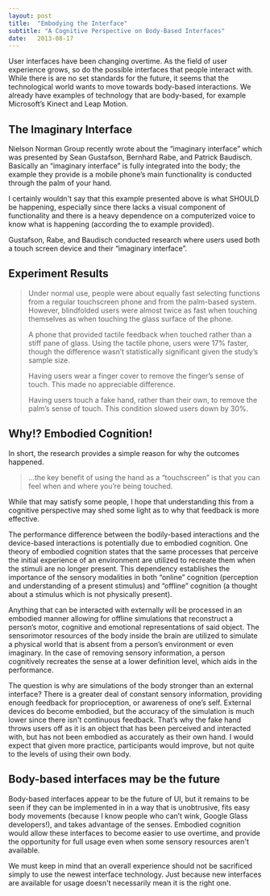 ```yaml
---
layout: post
title:  "Embodying the Interface"
subtitle: "A Cognitive Perspective on Body-Based Interfaces"
date:   2013-08-17
---
```


User interfaces have been changing overtime. As the field of user experience grows, so do the possible interfaces that people interact with. While there is are no set standards for the future, it seems that the technological world wants to move towards body-based interactions. We already have examples of technology that are body-based, for example Microsoft’s Kinect and Leap Motion.

## The Imaginary Interface
Nielson Norman Group recently wrote about the “imaginary interface” which was presented by Sean Gustafson, Bernhard Rabe, and Patrick Baudisch. Basically an “imaginary interface” is fully integrated into the body; the example they provide is a mobile phone’s main functionality is conducted through the palm of your hand.

I certainly wouldn't say that this example presented above is what SHOULD be happening, especially since there lacks a visual component of functionality and there is a heavy dependence on a computerized voice to know what is happening (according the to example provided).

Gustafson, Rabe, and Baudisch conducted research where users used both a touch screen device and their “imaginary interface”.

## Experiment Results
> Under normal use, people were about equally fast selecting functions from a regular touchscreen phone and
> from the palm-based system. However, blindfolded users were almost twice as fast when touching themselves
> as when touching the glass surface of the phone.
>
> A phone that provided tactile feedback when touched rather than a stiff pane of glass. Using the tactile
> phone, users were 17% faster, though the difference wasn’t statistically significant given the study’s
> sample size.
>
> Having users wear a finger cover to remove the finger’s sense of touch. This made no appreciable difference.
>
> Having users touch a fake hand, rather than their own, to remove the palm’s sense of touch. This condition slowed users down by 30%.

## Why!? Embodied Cognition!
In short, the research provides a simple reason for why the outcomes happened.

> &#8230;the key benefit of using the hand as a “touchscreen” is that you can feel when and where you’re being touched.

While that may satisfy some people, I hope that understanding this from a cognitive perspective may shed some light as to why that feedback is more effective.

The performance difference between the bodily-based interactions and the device-based interactions is potentially due to embodied cognition. One theory of embodied cognition states that the same processes that perceive the initial experience of an environment are utilized to recreate them when the stimuli are no longer present. This dependency establishes the importance of the sensory modalities in both “online” cognition (perception and understanding of a present stimulus) and “offline” cognition (a thought about a stimulus which is not physically present).

Anything that can be interacted with externally will be processed in an embodied manner allowing for offline simulations that reconstruct a person’s motor, cognitive and emotional representations of said object. The sensorimotor resources of the body inside the brain are utilized to simulate a physical world that is absent from a person’s environment or even imaginary. In the case of removing sensory information, a person cognitively recreates the sense at a lower definition level, which aids in the performance.

The question is why are simulations of the body stronger than an external interface? There is a greater deal of constant sensory information, providing enough feedback for proprioception, or awareness of one’s self. External devices do become embodied, but the accuracy of the simulation is much lower since there isn't continuous feedback. That’s why the fake hand throws users off as it is an object that has been perceived and interacted with, but has not been embodied as accurately as their own hand. I would expect that given more practice, participants would improve, but not quite to the levels of using their own body.

## Body-based interfaces may be the future
Body-based interfaces appear to be the future of UI, but it remains to be seen if they can be implemented in in a way that is unobtrusive, fits easy body movements (because I know people who can’t wink, Google Glass developers!), and takes advantage of the senses. Embodied cognition would allow these interfaces to become easier to use overtime, and provide the opportunity for full usage even when some sensory resources aren't available.

We must keep in mind that an overall experience should not be sacrificed simply to use the newest interface technology. Just because new interfaces are available for usage doesn't necessarily mean it is the right one.
